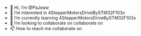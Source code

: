 - 👋 Hi, I’m @PaJeaw
- 👀 I’m interested in 4StepperMotorsDriveBySTM32F103x
- 🌱 I’m currently learning 4StepperMotorsDriveBySTM32F103x
- 💞️ I’m looking to collaborate on collaborate on
- 📫 How to reach me collaborate on

<!---
PaJeaw/PaJeaw is a ✨ special ✨ repository because its `README.md` (this file) appears on your GitHub profile.
You can click the Preview link to take a look at your changes.
--->
